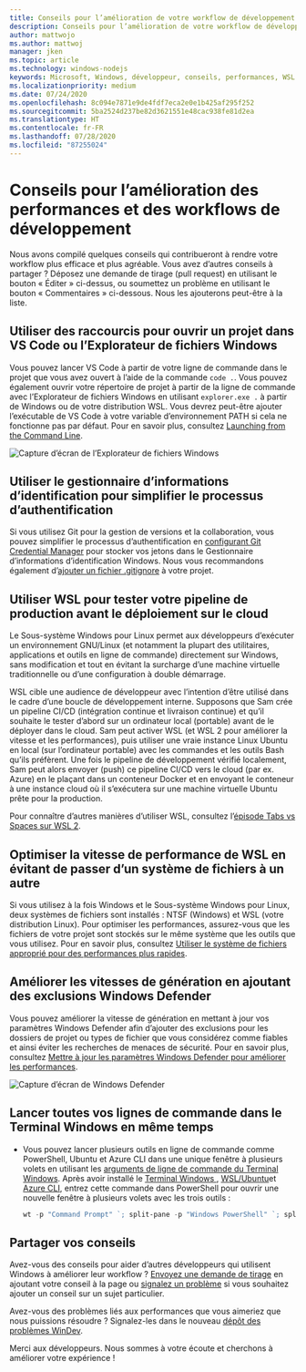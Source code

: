```yaml
---
title: Conseils pour l’amélioration de votre workflow de développement sur Windows 10
description: Conseils pour l’amélioration de votre workflow de développement sur Windows 10.
author: mattwojo
ms.author: mattwoj
manager: jken
ms.topic: article
ms.technology: windows-nodejs
keywords: Microsoft, Windows, développeur, conseils, performances, WSL
ms.localizationpriority: medium
ms.date: 07/24/2020
ms.openlocfilehash: 8c094e7871e9de4fdf7eca2e0e1b425af295f252
ms.sourcegitcommit: 5ba2524d237be82d3621551e48cac938fe81d2ea
ms.translationtype: HT
ms.contentlocale: fr-FR
ms.lasthandoff: 07/28/2020
ms.locfileid: "87255024"
---
```

# <a name="tips-for-improving-performance-and-development-workflows"></a>Conseils pour l’amélioration des performances et des workflows de développement

Nous avons compilé quelques conseils qui contribueront à rendre votre workflow plus efficace et plus agréable. Vous avez d’autres conseils à partager ? Déposez une demande de tirage (pull request) en utilisant le bouton « Éditer » ci-dessus, ou soumettez un problème en utilisant le bouton « Commentaires » ci-dessous. Nous les ajouterons peut-être à la liste.

## <a name="use-shortcuts-to-open-a-project-in-vs-code-or-windows-file-explorer"></a>Utiliser des raccourcis pour ouvrir un projet dans VS Code ou l’Explorateur de fichiers Windows

Vous pouvez lancer VS Code à partir de votre ligne de commande dans le projet que vous avez ouvert à l’aide de la commande `code .`. Vous pouvez également ouvrir votre répertoire de projet à partir de la ligne de commande avec l’Explorateur de fichiers Windows en utilisant `explorer.exe .` à partir de Windows ou de votre distribution WSL. Vous devrez peut-être ajouter l’exécutable de VS Code à votre variable d’environnement PATH si cela ne fonctionne pas par défaut. Pour en savoir plus, consultez [Launching from the Command Line](https://code.visualstudio.com/docs/editor/command-line#_launching-from-command-line).

![Capture d’écran de l’Explorateur de fichiers Windows](../images/wsl-file-explorer.png)

## <a name="use-the-credential-manager-to-your-streamline-authentication-process"></a>Utiliser le gestionnaire d’informations d’identification pour simplifier le processus d’authentification

Si vous utilisez Git pour la gestion de versions et la collaboration, vous pouvez simplifier le processus d’authentification en [configurant Git Credential Manager](https://docs.microsoft.com/windows/wsl/tutorials/wsl-git#git-credential-manager-setup) pour stocker vos jetons dans le Gestionnaire d’informations d’identification Windows. Nous vous recommandons également d’[ajouter un fichier .gitignore](https://docs.microsoft.com/windows/wsl/tutorials/wsl-git#adding-a-git-ignore-file) à votre projet.

## <a name="use-wsl-for-testing-your-production-pipeline-before-deploying-to-the-cloud"></a>Utiliser WSL pour tester votre pipeline de production avant le déploiement sur le cloud

Le Sous-système Windows pour Linux permet aux développeurs d’exécuter un environnement GNU/Linux (et notamment la plupart des utilitaires, applications et outils en ligne de commande) directement sur Windows, sans modification et tout en évitant la surcharge d’une machine virtuelle traditionnelle ou d’une configuration à double démarrage.

WSL cible une audience de développeur avec l’intention d’être utilisé dans le cadre d’une boucle de développement interne. Supposons que Sam crée un pipeline CI/CD (intégration continue et livraison continue) et qu’il souhaite le tester d’abord sur un ordinateur local (portable) avant de le déployer dans le cloud. Sam peut activer WSL (et WSL 2 pour améliorer la vitesse et les performances), puis utiliser une vraie instance Linux Ubuntu en local (sur l’ordinateur portable) avec les commandes et les outils Bash qu’ils préfèrent. Une fois le pipeline de développement vérifié localement, Sam peut alors envoyer (push) ce pipeline CI/CD vers le cloud (par ex. Azure) en le plaçant dans un conteneur Docker et en envoyant le conteneur à une instance cloud où il s’exécutera sur une machine virtuelle Ubuntu prête pour la production.

Pour connaître d’autres manières d’utiliser WSL, consultez l’[épisode Tabs vs Spaces sur WSL 2](https://channel9.msdn.com/Shows/Tabs-vs-Spaces/WSL2-Code-faster-on-the-Windows-Subsystem-for-Linux).

## <a name="improve-performance-speed-for-wsl-by-not-crossing-over-file-systems"></a>Optimiser la vitesse de performance de WSL en évitant de passer d’un système de fichiers à un autre

Si vous utilisez à la fois Windows et le Sous-système Windows pour Linux, deux systèmes de fichiers sont installés : NTSF (Windows) et WSL (votre distribution Linux). Pour optimiser les performances, assurez-vous que les fichiers de votre projet sont stockés sur le même système que les outils que vous utilisez. Pour en savoir plus, consultez [Utiliser le système de fichiers approprié pour des performances plus rapides](https://docs.microsoft.com/windows/wsl/compare-versions#use-the-linux-file-system-for-faster-performance).

## <a name="improve-build-speeds-by-adding-windows-defender-exclusions"></a>Améliorer les vitesses de génération en ajoutant des exclusions Windows Defender

Vous pouvez améliorer la vitesse de génération en mettant à jour vos paramètres Windows Defender afin d’ajouter des exclusions pour les dossiers de projet ou types de fichier que vous considérez comme fiables et ainsi éviter les recherches de menaces de sécurité. Pour en savoir plus, consultez [Mettre à jour les paramètres Windows Defender pour améliorer les performances](https://docs.microsoft.com/windows/android/defender-settings).

![Capture d’écran de Windows Defender](../images/windows-defender-exclusions.png)

## <a name="launch-all-your-command-lines-in-windows-terminal-at-once"></a>Lancer toutes vos lignes de commande dans le Terminal Windows en même temps

* Vous pouvez lancer plusieurs outils en ligne de commande comme PowerShell, Ubuntu et Azure CLI dans une unique fenêtre à plusieurs volets en utilisant les [arguments de ligne de commande du Terminal Windows](https://docs.microsoft.com/windows/terminal/command-line-arguments?tabs=powershell#multiple-panes). Après avoir installé le [Terminal Windows ](https://docs.microsoft.com/windows/terminal/get-started), [WSL/Ubuntu](https://docs.microsoft.com/windows/wsl/install-win10)et [Azure CLI](https://docs.microsoft.com/cli/azure/install-azure-cli?view=azure-cli-latest), entrez cette commande dans PowerShell pour ouvrir une nouvelle fenêtre à plusieurs volets avec les trois outils :

    ```powershell
    wt -p "Command Prompt" `; split-pane -p "Windows PowerShell" `; split-pane -H wsl.exe
    ```

## <a name="share-your-tips"></a>Partager vos conseils

Avez-vous des conseils pour aider d’autres développeurs qui utilisent Windows à améliorer leur workflow ? [Envoyez une demande de tirage](https://github.com/MicrosoftDocs/windows-uwp/edit/docs/hub/dev-environment/overview.md) en ajoutant votre conseil à la page ou [signalez un problème](https://github.com/MicrosoftDocs/windows-uwp/issues/new?title=&body=%0A%0A%5BEnter%20feedback%20here%5D%0A%0A%0A---%0A%23%23%23%23%20Document%20Details%0A%0A%E2%9A%A0%20*Do%20not%20edit%20this%20section.%20It%20is%20required%20for%20docs.microsoft.com%20%E2%9E%9F%20GitHub%20issue%20linking.*%0A%0A*%20ID%3A%207779352b-7b4e-dad8-7c1b-b9aba2c5e561%0A*%20Version%20Independent%20ID%3A%20a5b81b80-87a1-b6e2-8936-baf6c1a0b9c5%0A*%20Content%3A%20%5BSet%20up%20your%20Windows%2010%20development%20environment%5D(https%3A%2F%2Fdocs.microsoft.com%2Fen-us%2Fwindows%2Fdev-environment%2Foverview)%0A*%20Content%20Source%3A%20%5Bhub%2Fdev-environment%2Foverview.md%5D(https%3A%2F%2Fgithub.com%2FMicrosoftDocs%2Fwindows-uwp%2Fblob%2Fdocs%2Fhub%2Fdev-environment%2Foverview.md)%0A*%20Product%3A%20**dev-environment**%0A*%20Technology%3A%20**windows-nodejs**) si vous souhaitez ajouter un conseil sur un sujet particulier.

Avez-vous des problèmes liés aux performances que vous aimeriez que nous puissions résoudre ? Signalez-les dans le nouveau [dépôt des problèmes WinDev](https://github.com/microsoft/windev).

Merci aux développeurs. Nous sommes à votre écoute et cherchons à améliorer votre expérience !
